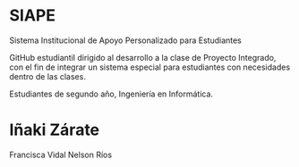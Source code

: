 # SIAPE

Sistema Institucional de Apoyo Personalizado para Estudiantes

GitHub estudiantil dirigido al desarrollo a la clase de Proyecto Integrado, con el fin
de integrar un sistema especial para estudiantes con necesidades dentro de las clases.

Estudiantes de segundo año, Ingeniería en Informática.
# Iñaki Zárate
Francisca Vidal
Nelson Ríos
